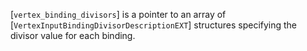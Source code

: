 [`vertex_binding_divisors`] is a pointer to an array of
[`VertexInputBindingDivisorDescriptionEXT`] structures specifying
the divisor value for each binding.